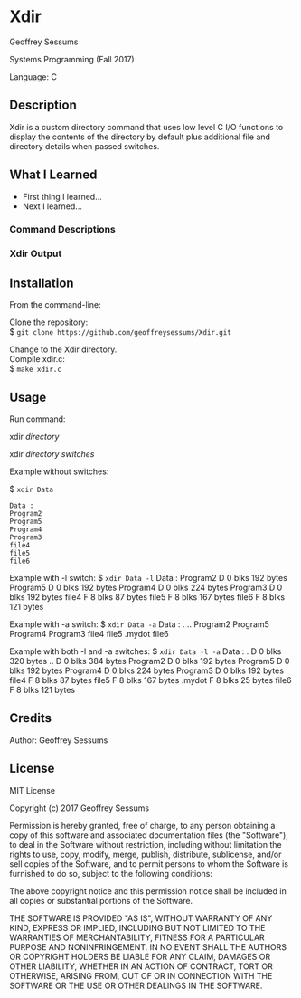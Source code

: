 # Xdir

Geoffrey Sessums

Systems Programming (Fall 2017)

Language: C

## Description

Xdir is a custom directory command that uses low level C I/O functions to display the contents of the directory by default plus additional file and directory details when passed switches.

## What I Learned

* First thing I learned...
* Next I learned...

### Command Descriptions

### Xdir Output

## Installation

From the command-line:  

Clone the repository:  
$ ```git clone https://github.com/geoffreysessums/Xdir.git```

Change to the Xdir directory.  
Compile xdir.c:  
$ ```make xdir.c```

## Usage

Run command:

xdir *directory*

xdir *directory* *switches*

Example without switches:

$ `xdir Data`

    Data :  
    Program2
    Program5  
    Program4
    Program3
    file4
    file5
    file6

Example with -l switch:
$ ```xdir Data -l```
  Data :
      Program2 D 0 blks 192 bytes
      Program5 D 0 blks 192 bytes
      Program4 D 0 blks 224 bytes
      Program3 D 0 blks 192 bytes
      file4 F 8 blks 87 bytes
      file5 F 8 blks 167 bytes
      file6 F 8 blks 121 bytes

Example with -a switch:
$ ```xdir Data -a```
  Data :
      .
      ..
      Program2
      Program5
      Program4
      Program3
      file4
      file5
      .mydot
      file6

Example with both -l and -a switches:
$ ```xdir Data -l -a```
  Data :
      . D 0 blks 320 bytes
      .. D 0 blks 384 bytes
      Program2 D 0 blks 192 bytes
      Program5 D 0 blks 192 bytes
      Program4 D 0 blks 224 bytes
      Program3 D 0 blks 192 bytes
      file4 F 8 blks 87 bytes
      file5 F 8 blks 167 bytes
      .mydot F 8 blks 25 bytes
      file6 F 8 blks 121 bytes

## Credits

Author: Geoffrey Sessums

## License

MIT License

Copyright (c) 2017 Geoffrey Sessums

Permission is hereby granted, free of charge, to any person obtaining a copy
of this software and associated documentation files (the "Software"), to deal
in the Software without restriction, including without limitation the rights
to use, copy, modify, merge, publish, distribute, sublicense, and/or sell
copies of the Software, and to permit persons to whom the Software is
furnished to do so, subject to the following conditions:

The above copyright notice and this permission notice shall be included in all
copies or substantial portions of the Software.

THE SOFTWARE IS PROVIDED "AS IS", WITHOUT WARRANTY OF ANY KIND, EXPRESS OR
IMPLIED, INCLUDING BUT NOT LIMITED TO THE WARRANTIES OF MERCHANTABILITY,
FITNESS FOR A PARTICULAR PURPOSE AND NONINFRINGEMENT. IN NO EVENT SHALL THE
AUTHORS OR COPYRIGHT HOLDERS BE LIABLE FOR ANY CLAIM, DAMAGES OR OTHER
LIABILITY, WHETHER IN AN ACTION OF CONTRACT, TORT OR OTHERWISE, ARISING FROM,
OUT OF OR IN CONNECTION WITH THE SOFTWARE OR THE USE OR OTHER DEALINGS IN THE
SOFTWARE.
